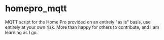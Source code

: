 # homepro_mqtt
MQTT script for the Home Pro provided on an entirely "as is" basis, use entirely at your own risk.  More than happy for others to contribute, and I am learning as I go.
